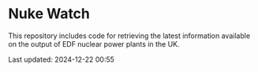 # Nuke Watch

This repository includes code for retrieving the latest information available on the output of EDF nuclear power plants in the UK.

Last updated: 2024-12-22 00:55